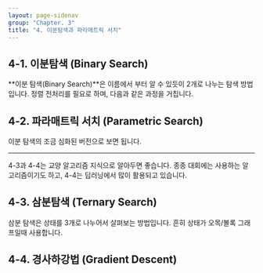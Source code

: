 ```yaml
---
layout: page-sidenav
group: "Chapter. 3"
title: "4. 이분탐색과 파라매트릭 서치"
---
```


## 4-1. 이분탐색 (Binary Search)

**이분 탐색(Binary Search)**은 이름에서 부터 알 수 있듯이 2개로 나누는 탐색 방법입니다.
정렬 전처리를 필요로 하며, 다음과 같은 과정을 거칩니다.

## 4-2. 파라매트릭 서치 (Parametric Search)

이분 탐색의 조금 심화된 버전으로 보면 됩니다.

---

4-3과 4-4는 교양 알고리즘 지식으로 알아두면 좋습니다.
종종 대회에는 사용하는 알고리즘이기도 하고, 4-4는 딥러닝에서 많이 활용되고 있습니다.

## 4-3. 삼분탐색 (Ternary Search)

삼분 탐색은 상태를 3개로 나누어서 살펴보는 방법입니다. 흔히 상태가 오목/볼록 그래프일때 사용합니다.

## 4-4. 경사하강법 (Gradient Descent)